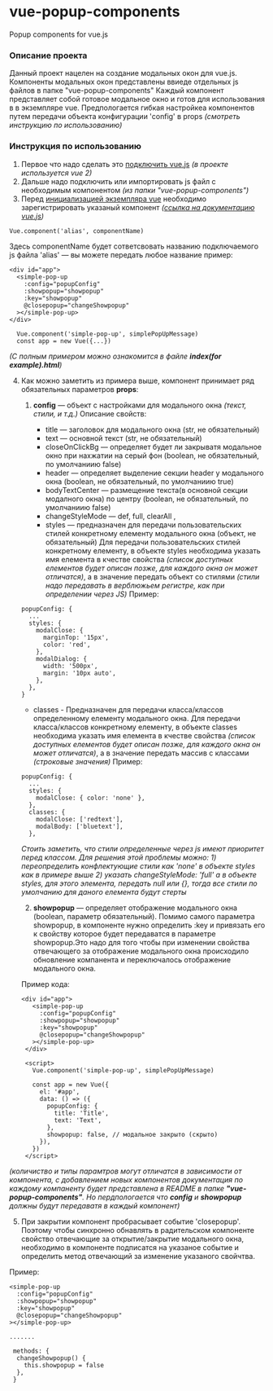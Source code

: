 # vue-popup-components

Popup components for vue.js

### Описание проекта

Данный проект нацелен на создание модальных окон для vue.js.
Компоненты модальных окон представлены ввиеде отдельных js файлов в папке "vue-popup-components"
Каждый компонент представляет собой готовое модальное окно и готов для использования в в экземпляре vue.
Предпологается гибкая настройкеа компонентов путем передачи объекта конфигурации 'config' в props _(смотреть инструкцию по использованию)_

### Инструкция по использованию

1. Первое что надо сделать это [подключить vue.js](https://ru.vuejs.org/v2/guide/installation.html) _(в проекте используется vue 2)_
2. Дальше надо подключить или импортировать js файл с необходимым компонентом _(из папки "vue-popup-components")_
3. Перед [инициализацией экземпляра vue](https://ru.vuejs.org/v2/guide/instance.html) необходимо зарегистрировать указаный компонент _([ссылка на документацию vue.js](https://ru.vuejs.org/v2/guide/components-registration.html))_

`Vue.component('alias', componentName)`

Здесь componentName будет сответсвовать названию подключаемого js файла
'alias' — вы можете передать любое название пример:

```
<div id="app">
  <simple-pop-up
    :config="popupConfig"
    :showpopup="showpopup"
    :key="showpopup"
    @closepopup="changeShowpopup"
  ></simple-pop-up>
</div>
```

```
  Vue.component('simple-pop-up', simplePopUpMessage)
  const app = new Vue({...})
```

_(С полным примером можно ознакомится в файле **index(for example).html**)_

4.  Как можно заметить из примера выше, компонент принимает ряд обязательных параметров **props**:

    1. **config** — объект с настройками для модального окна _(текст, стили, и т.д.)_
       Описание свойств:

       - title — заголовок для модального окна (str, не обязательный)
       - text — основной текст (str, не обязательный)
       - closeOnClickBg — определяет будет ли закрыватя модальное окно при нахжатии на серый фон (boolean, не обязательный, по умолчаниию false)
       - header — определяет выделение секции header у модального окна (boolean, не обязательный, по умолчаниию true)
       - bodyTextCenter — размещение текста(в основной секции модалного окна) по центру (boolean, не обязательный, по умолчаниию false)
       - changeStyleMode — def, full, clearAll ,
       - styles — предназначен для передачи пользовательских стилей конкретному елементу модального окна (объект, не обязательный)
         Для передачи пользовательских стилей конкретному елементу, в объекте styles необходима указать имя елемента в кчестве свойства _(список доступных елементов будет описан позже, для каждого окна он может отличатся)_, а в значение передать объект со стилями _(стили надо передавать в верблюжьем регистре, как при определении через JS)_
         Пример:

    ```
    popupConfig: {
      ...
      styles: {
        modalClose: {
          marginTop: '15px',
          color: 'red',
        },
        modalDialog: {
          width: '500px',
          margin: '10px auto',
        },
      },
    }
    ```

    - classes - Предназначен для передачи класса/классов определенному елементу модального окна.
      Для передачи класса/классов конкретному елементу, в объекте classes необходима указать имя елемента в кчестве свойства _(список доступных елементов будет описан позже, для каждого окна он может отличатся)_, а в значение передать массив с классами _(строковые значения)_
      Пример:

    ```
    popupConfig: {
      ...
      styles: {
        modalClose: { color: 'none' },
      },
      classes: {
        modalClose: ['redtext'],
        modalBody: ['bluetext'],
      },
    ```

    _Стоить заметить, что стили определенные через js имеют приоритет перед классом. Для решения этой проблемы можно:_
    _1) переопределить конфлектующие стили как 'none' в объекте styles как в примере выше_
    _2) указать changeStyleMode: 'full' а в объекте styles, для этого элемента, передать null или {}, тогда все стили по умолчанию для даного елемента будут стерты_

    2. **showpopup** — определяет отображение модального окна (boolean, параметр обязательный). Помимо самого параметра showpopup, в компоненте нужно определить :key и привязать его к свойству которое будет передаватся в параметре showpopup.Это надо для того чтобы при изменении свойства отвечающего за отображение модального окна происходило обновление компанента и переключалось отображение модального окна.

    Пример кода:

    ```
    <div id="app">
       <simple-pop-up
         :config="popupConfig"
         :showpopup="showpopup"
         :key="showpopup"
         @closepopup="changeShowpopup"
       ></simple-pop-up>
     </div>

     <script>
       Vue.component('simple-pop-up', simplePopUpMessage)

       const app = new Vue({
         el: '#app',
         data: () => ({
           popupConfig: {
             title: 'Title',
             text: 'Text',
           },
           showpopup: false, // модальное закрыто (скрыто)
         }),
       })
     </script>
    ```

_(количиство и типы парамтров могут отличатся в зависимости от компонента, с добавлением новых компонентов документация по каждому компаненту будет представлена в README в папке **"vue-popup-components"**. Но пердпологается что **config** и **showpopup** должны будут передаватя в каждый компонент)_

5. При закрытии компонент пробрасывает событие 'closepopup'. Поэтому чтобы синхронно обнавлять в радительском компоненте свойство отвечающие за открытие/закрытие модального окна, необходимо в компоненте подписатся на указаное событие и определить метод отвечающий за изменение указаного свойчтва.

Пример:

```
<simple-pop-up
  :config="popupConfig"
  :showpopup="showpopup"
  :key="showpopup"
  @closepopup="changeShowpopup"
></simple-pop-up>

.......

 methods: {
  changeShowpopup() {
    this.showpopup = false
  },
 }

```

